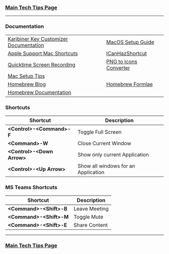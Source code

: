 ### [Main Tech Tips Page](https://github.com/sethfuller/tips/blob/main/tech_tips/README.md)

----------

### Documentation

|                                                                                                                    |                                                                |
|--------------------------------------------------------------------------------------------------------------------|----------------------------------------------------------------|
| [Karibiner Key Customizer Documentation](https://karabiner-elements.pqrs.org/docs/)                                | [MacOS Setup Guide](https://sourabhbajaj.com/mac-setup)        |
| [Apple Support Mac Shortcuts](https://support.apple.com/en-us/HT201236)                                            | [ICanHazShortcut](https://github.com/deseven/icanhazshortcut)  |
| [Quicktime Screen Recording](https://support.apple.com/guide/quicktime-player/record-your-screen-qtp97b08e666/mac) | [PNG to Icons Converter](https://cloudconvert.com/png-to-icns) |
| [Mac Setup Tips](https://sourabhbajaj.com/mac-setup/)                                                              |                                                                |
| [Homebrew Blog](https://brew.sh/blog/)                                                                             | [Homebrew Formlae](https://formulae.brew.sh/formula/)          |
| [Homebrew Documentation](https://formulae.brew.sh/formula/)                                                        |                                                                |


### Shortcuts

| Shortcut                     | Description                         |
|------------------------------|-------------------------------------|
| **\<Control>-\<Command>-F**  | Toggle Full Screen                  |
| **\<Command>-W**             | Close Current Window                |
| **\<Control>-\<Down Arrow>** | Show only current Application       |
| **\<Control>-\<Up Arrow>**   | Show all windows for an Application |

### MS Teams Shortcuts

| Shortcut                     | Description                         |
|------------------------------|-------------------------------------|
| **\<Command>-\<Shift>-B**    | Leave Meeting                       |
| **\<Command>-\<Shift>-M**    | Toggle Mute                         |
| **\<Command>-\<Shift>-E**    | Share Content                       |

----------

### [Main Tech Tips Page](https://github.com/sethfuller/tips/blob/main/tech_tips/README.md)
